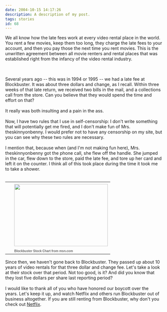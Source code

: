 ```yaml
---
date: 2004-10-15 14:17:26
description: A description of my post.
tags: stories
id: 68
---
```

We all know how the late fees work at every video rental place in the world.  You rent a few movies, keep them too long, they charge the late fees to your account, and then you pay those the next time you rent movies.  This is the unwritten agreement between all movie renters and rental places that was established right from the infancy of the video rental industry.
<!--more--><br /><br />Several years ago -- this was in 1994 or 1995 -- we had a late fee at Blockbuster.  It was about three dollars and change, as I recall.  Within three weeks of that late return, we received two bills in the mail, and a collections call from the store.  Can you believe that they would spend the time and effort on that?<br />
<br />
It really was both insulting and a pain in the ass.<br />
<br />
Now, I have two rules that I use in self-censorship:  I don't write something that will potentially get me fired, and I don't make fun of Mrs. theskinnyonbenny.  I would prefer not to have any censorship on my site, but you can see why these two rules are necessary.<br />
<br />
I mention that, because when (and I'm not making fun here), Mrs. theskinnyonbenny got the phone call, she flew off the handle.  She jumped in the car, flew down to the store, paid the late fee, and tore up her card and left it on the counter.  I think all of this took place during the time it took me to take a shower.<br />
<br />
<table cellpadding=0 cellspacing=0 border=0 align=right><tr><td width=5 rowspan=2><spacer type=block width=5 height=1></spacer></td><td width=300><img src="/img/bbchart.gif" height=200 width=300aborder=0 vspace=4/></td></tr><tr><td width=300><font face="verdana, arial, geneva" size=1 color=#666666><b>Blockbuster Stock Chart from msn.com</b></font></td></tr></table><br />
<br />
Since then, we haven't gone back to Blockbuster.  They passed up about 10 years of video rentals for that three dollar and change fee.  Let's take a look at their stock over that period.  Not too good, is it?  And did you know that they lost five dollars per share last reporting period?  <br />
<br />
I would like to thank all of you who have honored our boycott over the years.  Let's keep it up, and watch Netflix and others run Blockbuster out of business altogether.  If you are still renting from Blockbuster, why don't you check out <a href="netflix.com" class="mainbox" target="_blank">Netflix</a>.

